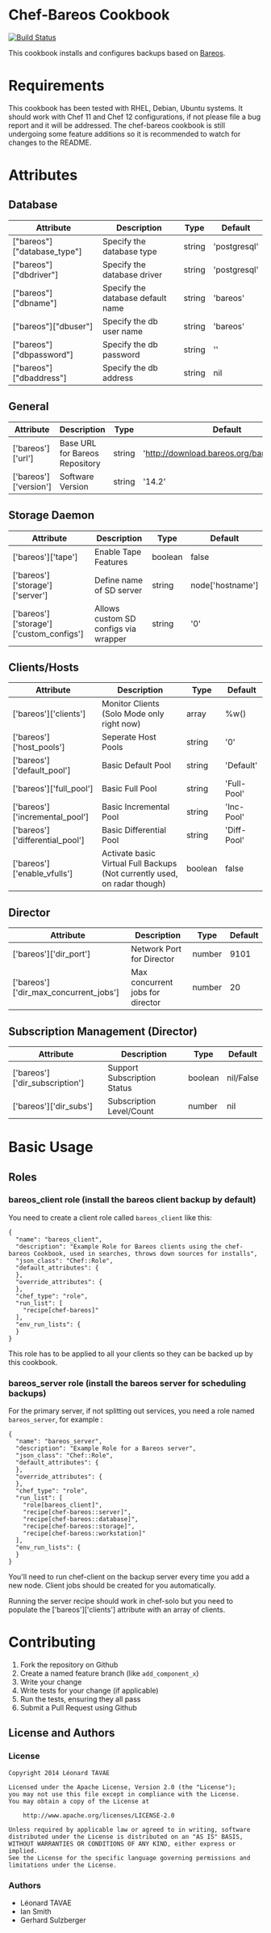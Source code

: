 Chef-Bareos Cookbook
====================

[![Build Status](https://travis-ci.org/sitle/chef-bareos.svg?branch=master)](https://travis-ci.org/sitle/chef-bareos)

This cookbook installs and configures backups based on [Bareos](https://www.bareos.org/en/).

# Requirements

This cookbook has been tested with RHEL, Debian, Ubuntu systems. It should work with Chef 11 and Chef 12 configurations, if not please file a bug report and it will be addressed. The chef-bareos cookbook is still undergoing some feature additions so it is recommended to watch for changes to the README.

# Attributes

## Database

Attribute        | Description |Type | Default
-----------------|-------------|-----|--------
["bareos"]["database_type"] | Specify the database type | string | 'postgresql'
["bareos"]["dbdriver"] | Specify the database driver | string | 'postgresql'
["bareos"]["dbname"] | Specify the database default name | string | 'bareos'
["bareos"]["dbuser"] | Specify the db user name | string | 'bareos'
["bareos"]["dbpassword"] | Specify the db password | string | ''
["bareos"]["dbaddress"] | Specify the db address | string | nil 

## General

Attribute        | Description |Type | Default
-----------------|-------------|-----|--------
['bareos']['url'] | Base URL for Bareos Repository | string | 'http://download.bareos.org/bareos/release'
['bareos']['version'] | Software Version | string | '14.2'

## Storage Daemon
Attribute        | Description |Type | Default
-----------------|-------------|-----|--------
['bareos']['tape'] | Enable Tape Features | boolean | false
['bareos']['storage']['server'] | Define name of SD server | string | node['hostname']
['bareos']['storage']['custom_configs'] | Allows custom SD configs via wrapper | string | '0'

## Clients/Hosts

Attribute        | Description |Type | Default
-----------------|-------------|-----|--------
['bareos']['clients'] | Monitor Clients (Solo Mode only right now) | array | %w()
['bareos']['host_pools'] | Seperate Host Pools | string | '0'
['bareos']['default_pool'] |  Basic Default Pool | string | 'Default'
['bareos']['full_pool'] | Basic Full Pool | string | 'Full-Pool'
['bareos']['incremental_pool'] | Basic Incremental Pool | string | 'Inc-Pool'
['bareos']['differential_pool'] | Basic Differential Pool | string | 'Diff-Pool'
['bareos']['enable_vfulls'] | Activate basic Virtual Full Backups (Not currently used, on radar though) | boolean | false

## Director

Attribute        | Description |Type | Default
-----------------|-------------|-----|--------
['bareos']['dir_port'] | Network Port for Director | number | 9101
['bareos']['dir_max_concurrent_jobs'] | Max concurrent jobs for director | number | 20

## Subscription Management (Director)

Attribute        | Description |Type | Default
-----------------|-------------|-----|--------
['bareos']['dir_subscription'] | Support Subscription Status | boolean | nil/False
['bareos']['dir_subs'] | Subscription Level/Count | number | nil

# Basic Usage

## Roles

### bareos_client role (install the bareos client backup by default)

You need to create a client role called ``bareos_client`` like this:

```
{
  "name": "bareos_client",
  "description": "Example Role for Bareos clients using the chef-bareos Cookbook, used in searches, throws down sources for installs",
  "json_class": "Chef::Role",
  "default_attributes": {
  },
  "override_attributes": {
  },
  "chef_type": "role",
  "run_list": [
    "recipe[chef-bareos]"
  ],
  "env_run_lists": {
  }
}
```
This role has to be applied to all your clients so they can be backed up by this cookbook.

### bareos_server role (install the bareos server for scheduling backups)

For the primary server, if not splitting out services, you need a role named ``bareos_server``, for example :

```
{
  "name": "bareos_server",
  "description": "Example Role for a Bareos server",
  "json_class": "Chef::Role",
  "default_attributes": {
  },
  "override_attributes": {
  },
  "chef_type": "role",
  "run_list": [
    "role[bareos_client]",
    "recipe[chef-bareos::server]",
    "recipe[chef-bareos::database]",
    "recipe[chef-bareos::storage]",
    "recipe[chef-bareos::workstation]"
  ],
  "env_run_lists": {
  }
}
```

You'll need to run chef-client on the backup server every time you add a new node. Client jobs should be created for you automatically.

Running the server recipe should work in chef-solo but you need to populate the ['bareos']['clients'] attribute with an array of clients.


# Contributing

1. Fork the repository on Github
2. Create a named feature branch (like `add_component_x`)
3. Write your change
4. Write tests for your change (if applicable)
5. Run the tests, ensuring they all pass
6. Submit a Pull Request using Github

## License and Authors

### License 

```
Copyright 2014 Léonard TAVAE

Licensed under the Apache License, Version 2.0 (the "License");
you may not use this file except in compliance with the License.
You may obtain a copy of the License at

    http://www.apache.org/licenses/LICENSE-2.0

Unless required by applicable law or agreed to in writing, software
distributed under the License is distributed on an "AS IS" BASIS,
WITHOUT WARRANTIES OR CONDITIONS OF ANY KIND, either express or implied.
See the License for the specific language governing permissions and
limitations under the License.
```

### Authors 

* Léonard TAVAE
* Ian Smith
* Gerhard Sulzberger
